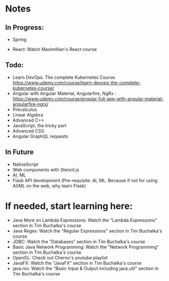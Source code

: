 # Notes

## In Progress:
* Spring

* React: Watch Maximillian's React course

## Todo:
* Learn DevOps: The complete Kubernetes Course. https://www.udemy.com/course/learn-devops-the-complete-kubernetes-course/
* Angular with Angular Material, Angularfire, NgRx : https://www.udemy.com/course/angular-full-app-with-angular-material-angularfire-ngrx/
* Precalculus
* Linear Algebra
* Advanced C++
* JavaScript, the tricky part
* Advanced CSS
* Angular GraphQL requests

## In Future
* NativeScript
* Web components with Stencil.js
* AI, ML
* Flask API development (Pre-requisite: AI, ML. Because if not for using AI/ML on the web, why learn Flask)

# If needed, start learning here:
* Java More on Lambda Expressions: Watch the "Lambda Expressions" section in Tim Buchalka's course
* Java Regex: Watch the "Regular Expressions" section in Tim Buchalka's course
* JDBC: Watch the "Databases" section in Tim Buchalka's course
* Basic Java Network Programming: Watch the "Network Programming" section in Tim Buchalka's course
* OpenGL: Check out Cherno's youtube playlist
* JavaFX: Watch the "JavaFX" section in Tim Buchalka's course
* java.nio: Watch the "Basic Input & Output including java.util" section in Tim Buchalka's course
